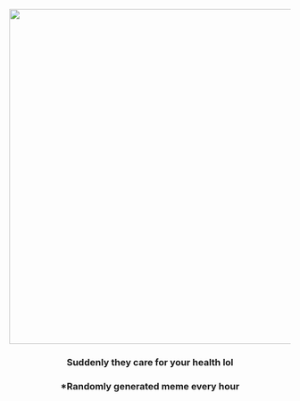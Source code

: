 <p align="center">
        <img src="https://i.redd.it/6luujcv9b9o91.jpg" width="600" height="600">
        </p>
        <h3 align="center">Suddenly they care for your health lol</h3>
        <h3 align="center">*Randomly generated meme every hour</h3>
    